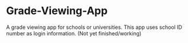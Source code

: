 # Grade-Viewing-App

A grade viewing app for schools or universities. This app uses school ID number as login information. (Not yet finished/working)

